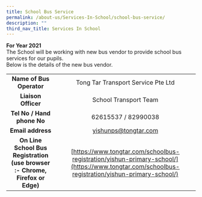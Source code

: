 ```yaml
---
title: School Bus Service
permalink: /about-us/Services-In-School/school-bus-service/
description: ""
third_nav_title: Services In School
---
```






**For Year 2021**  
The School will be working with new bus vendor to provide school bus services for our pupils.   
Below is the details of the new bus vendor.

|                 |                            |
|:--------------:|:-----------:|
|                             **Name of Bus Operator**                            |                   Tong Tar Transport Service Pte Ltd                  |
|                               **Liaison Officer**                               |                         School Transport Team                         |
|                            **Tel No / Hand phone No**                           |                          62615537 / 82990038                          |
|                                **Email address**                                |                          [yishunps@tongtar.com](mailto:yishunps@tongtar.com)                         |
| **On Line School Bus Registration<br>(use browser :- Chrome, Firefox or Edge)** | [https://www.tongtar.com/schoolbus-registration/yishun-primary-school/](https://www.tongtar.com/schoolbus-registration/yishun-primary-school/) |